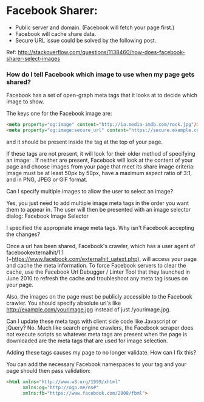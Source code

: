 Facebook Sharer:
=======================================================================
- Public server and domain. (Facebook will fetch your page first.)
- Facebook will cache share data.
- Secure URL issue could be solved by the following post.



Ref: http://stackoverflow.com/questions/1138460/how-does-facebook-sharer-select-images

### How do I tell Facebook which image to use when my page gets shared?

Facebook has a set of open-graph meta tags that it looks at to decide which image to show.

The keys one for the Facebook image are:
```html
<meta property="og:image" content="http://ia.media-imdb.com/rock.jpg"/>
<meta property="og:image:secure_url" content="https://secure.example.com/ogp.jpg" />
```
and it should be present inside the <head></head> tag at the top of your page.

If these tags are not present, it will look for their older method of specifying an image: <link rel="image_src" href="/myimage.jpg"/>. If neither are present, Facebook will look at the content of your page and choose images from your page that meet its share image criteria: Image must be at least 50px by 50px, have a maximum aspect ratio of 3:1, and in PNG, JPEG or GIF format.

Can I specify multiple images to allow the user to select an image?

Yes, you just need to add multiple image meta tags in the order you want them to appear in. The user will then be presented with an image selector dialog:
Facebook Image Selector

I specified the appropriate image meta tags. Why isn't Facebook accepting the changes?

Once a url has been shared, Facebook's crawler, which has a user agent of facebookexternalhit/1.1 (+https://www.facebook.com/externalhit_uatext.php), will access your page and cache the meta information. To force Facebook servers to clear the cache, use the Facebook Url Debugger / Linter Tool that they launched in June 2010 to refresh the cache and troubleshoot any meta tag issues on your page.

Also, the images on the page must be publicly accessible to the Facebook crawler. You should specify absolute url's like http://example.com/yourimage.jpg instead of just /yourimage.jpg.

Can I update these meta tags with client side code like Javascript or jQuery? No. Much like search engine crawlers, the Facebook scraper does not execute scripts so whatever meta tags are present when the page is downloaded are the meta tags that are used for image selection.

Adding these tags causes my page to no longer validate. How can I fix this?

You can add the necessary Facebook namespaces to your tag and your page should then pass validation:
```html
<html xmlns="http://www.w3.org/1999/xhtml"
      xmlns:og="http://ogp.me/ns#"
      xmlns:fb="https://www.facebook.com/2008/fbml">  
```
